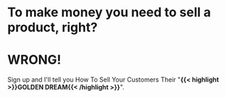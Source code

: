 # To make money you need to sell a product, right?
# **WRONG!**
Sign up and I'll tell you How To Sell Your Customers Their "**{{< highlight >}}GOLDEN DREAM{{< /highlight >}}**".
